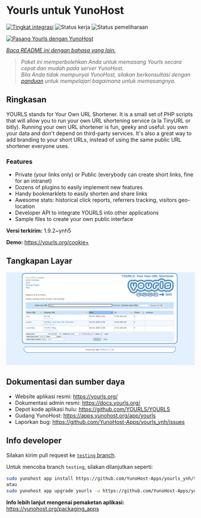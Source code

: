 <!--
N.B.: README ini dibuat secara otomatis oleh <https://github.com/YunoHost/apps/tree/master/tools/readme_generator>
Ini TIDAK boleh diedit dengan tangan.
-->

# Yourls untuk YunoHost

[![Tingkat integrasi](https://apps.yunohost.org/badge/integration/yourls)](https://ci-apps.yunohost.org/ci/apps/yourls/)
![Status kerja](https://apps.yunohost.org/badge/state/yourls)
![Status pemeliharaan](https://apps.yunohost.org/badge/maintained/yourls)

[![Pasang Yourls dengan YunoHost](https://install-app.yunohost.org/install-with-yunohost.svg)](https://install-app.yunohost.org/?app=yourls)

*[Baca README ini dengan bahasa yang lain.](./ALL_README.md)*

> *Paket ini memperbolehkan Anda untuk memasang Yourls secara cepat dan mudah pada server YunoHost.*  
> *Bila Anda tidak mempunyai YunoHost, silakan berkonsultasi dengan [panduan](https://yunohost.org/install) untuk mempelajari bagaimana untuk memasangnya.*

## Ringkasan

YOURLS stands for Your Own URL Shortener. It is a small set of PHP scripts that will allow you to run your own URL shortening service (a la TinyURL or bitly).
Running your own URL shortener is fun, geeky and useful: you own your data and don't depend on third-party services. It's also a great way to add branding to your short URLs, instead of using the same public URL shortener everyone uses.

### Features

- Private (your links only) or Public (everybody can create short links, fine for an intranet)
- Dozens of plugins to easily implement new features
- Handy bookmarklets to easily shorten and share links
- Awesome stats: historical click reports, referrers tracking, visitors geo-location
- Developer API to integrate YOURLS into other applications
- Sample files to create your own public interface


**Versi terkirim:** 1.9.2~ynh5

**Demo:** <https://yourls.org/cookie+>

## Tangkapan Layar

![Tangkapan Layar pada Yourls](./doc/screenshots/p4.png)

## Dokumentasi dan sumber daya

- Website aplikasi resmi: <https://yourls.org/>
- Dokumentasi admin resmi: <https://docs.yourls.org/>
- Depot kode aplikasi hulu: <https://github.com/YOURLS/YOURLS>
- Gudang YunoHost: <https://apps.yunohost.org/app/yourls>
- Laporkan bug: <https://github.com/YunoHost-Apps/yourls_ynh/issues>

## Info developer

Silakan kirim pull request ke [`testing` branch](https://github.com/YunoHost-Apps/yourls_ynh/tree/testing).

Untuk mencoba branch `testing`, silakan dilanjutkan seperti:

```bash
sudo yunohost app install https://github.com/YunoHost-Apps/yourls_ynh/tree/testing --debug
atau
sudo yunohost app upgrade yourls -u https://github.com/YunoHost-Apps/yourls_ynh/tree/testing --debug
```

**Info lebih lanjut mengenai pemaketan aplikasi:** <https://yunohost.org/packaging_apps>
